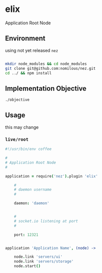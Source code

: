 elix
====

Application Root Node


Environment
-----------

using not yet released `nez`

```bash

mkdir node_modules && cd node_modules
git clone git@github.com:nomilous/nez.git
cd ../ && npm install

```

Implementation Objective
------------------------

```bash
./objective
```

Usage
-----

this may change

### `live/root`

```coffee
#!/usr/bin/env coffee

#
# Application Root Node
#

application = require('nez').plugin 'elix'

    #
    # daemon username
    # 

    daemon: 'daemon'


    #
    # socket.io listening at port
    #

    port: 12321


application 'Application Name', (node) ->

    node.link 'servers/ui'
    node.link 'servers/storage'
    node.start()

```
